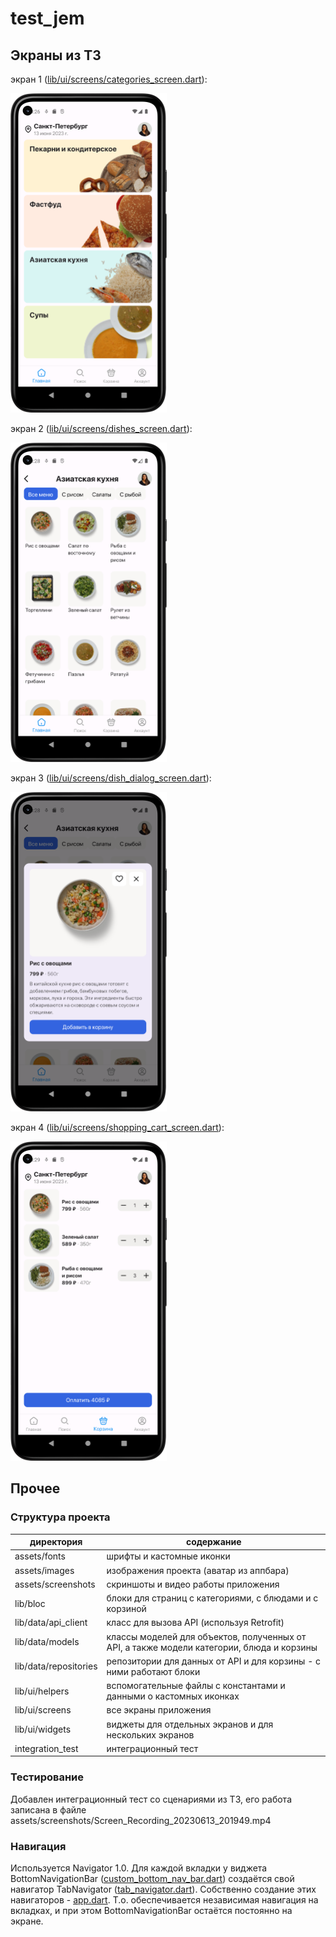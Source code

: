 # test_jem

## Экраны из ТЗ

экран 1 ([lib/ui/screens/categories_screen.dart](lib/ui/screens/categories_screen.dart)):

<img src="assets/screenshots/main.png" alt= “main.png” width="250">

экран 2 ([lib/ui/screens/dishes_screen.dart](lib/ui/screens/dishes_screen.dart)):

<img src="assets/screenshots/category.png" alt= “category.png” width="250">

экран 3 ([lib/ui/screens/dish_dialog_screen.dart](lib/ui/screens/dish_dialog_screen.dart)):

<img src="assets/screenshots/dish.png" alt= “dish.png” width="250">

экран 4 ([lib/ui/screens/shopping_cart_screen.dart](ui/screens/shopping_cart_screen.dart)):

<img src="assets/screenshots/cart.png" alt= “cart.png” width="250">

## Прочее

### Структура проекта

|директория|содержание|
|-|-|
|assets/fonts|шрифты и кастомные иконки|
|assets/images|изображения проекта (аватар из аппбара)|
|assets/screenshots|скриншоты и видео работы приложения|
|lib/bloc|блоки для страниц с категориями, с блюдами и с корзиной|
|lib/data/api_client|класс для вызова API (используя Retrofit)|
|lib/data/models|классы моделей для объектов, полученных от API, а также модели категории, блюда и корзины|
|lib/data/repositories|репозитории для данных от API и для корзины - с ними работают блоки|
|lib/ui/helpers|вспомогательные файлы с константами и данными о кастомных иконках|
|lib/ui/screens|все экраны приложения|
|lib/ui/widgets|виджеты для отдельных экранов и для нескольких экранов|
|integration_test|интеграционный тест|

### Тестирование

Добавлен интеграционный тест со сценариями из ТЗ, его работа записана в файле  assets/screenshots/Screen_Recording_20230613_201949.mp4

### Навигация

Используется Navigator 1.0.
Для каждой вкладки у виджета BottomNavigationBar ([custom_bottom_nav_bar.dart](lib/ui/widgets/custom_bottom_nav_bar.dart)) создаётся свой навигатор TabNavigator ([tab_navigator.dart](lib/ui/widgets/tab_navigator.dart)). Собственно создание этих навигаторов - [app.dart](lib/ui/screens/app.dart). 
Т.о. обеспечивается независимая навигация на вкладках, и при этом BottomNavigationBar остаётся постоянно на экране.